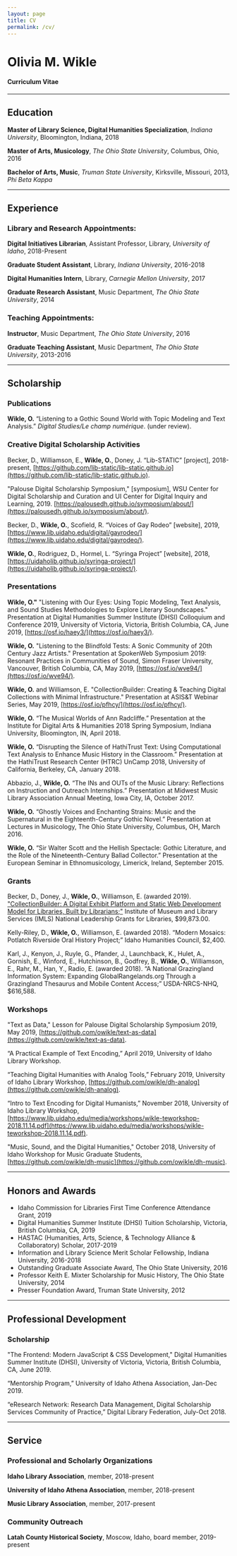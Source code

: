 ```yaml
---
layout: page
title: CV
permalink: /cv/
---
```


# Olivia M. Wikle

#### Curriculum Vitae

---

## Education

**Master of Library Science, Digital Humanities Specialization**, *Indiana University*, Bloomington, Indiana, 2018

**Master of Arts, Musicology**, *The Ohio State University*, Columbus, Ohio, 2016

**Bachelor of Arts, Music**, *Truman State University*, Kirksville, Missouri, 2013, *Phi Beta Kappa*

---

## Experience

### Library and Research Appointments:

**Digital Initiatives Librarian**, Assistant Professor, Library, *University of Idaho*, 2018-Present

**Graduate Student Assistant**, Library, *Indiana University*, 2016-2018

**Digital Humanities Intern**, Library, *Carnegie Mellon University*, 2017

**Graduate Research Assistant**, Music Department, *The Ohio State University*, 2014

### Teaching Appointments:

**Instructor**, Music Department, *The Ohio State University*, 2016

**Graduate Teaching Assistant**, Music Department, *The Ohio State University*, 2013-2016

---

## Scholarship

### Publications

**Wikle, O.** “Listening to a Gothic Sound World with Topic Modeling and Text Analysis.” *Digital Studies/Le champ numérique*. (under review).

### Creative Digital Scholarship Activities

Becker, D., Williamson, E., **Wikle, O.**, Doney, J. “Lib-STATIC” [project], 2018-present, [https://github.com/lib-static/lib-static.github.io](https://github.com/lib-static/lib-static.github.io).

"Palouse Digital Scholarship Symposium," [symposium], WSU Center for Digital Scholarship and Curation and UI Center for Digital Inquiry and Learning, 2019. [https://palousedh.github.io/symposium/about/](https://palousedh.github.io/symposium/about/). 

Becker, D., **Wikle, O.**, Scofield, R. “Voices of Gay Rodeo” [website], 2019, [https://www.lib.uidaho.edu/digital/gayrodeo/](https://www.lib.uidaho.edu/digital/gayrodeo/).

**Wikle, O.**, Rodriguez, D., Hormel, L. “Syringa Project” [website], 2018, [https://uidaholib.github.io/syringa-project/](https://uidaholib.github.io/syringa-project/).
 
### Presentations

**Wikle, O."** "Listening with Our Eyes: Using Topic Modeling, Text Analysis, and Sound Studies Methodologies to Explore Literary Soundscapes." Presentation at Digital Humanities Summer Institute (DHSI) Colloquium and Conference 2019, University of Victoria, Victoria, British Columbia, CA, June 2019, [https://osf.io/haey3/](https://osf.io/haey3/). 

**Wikle, O.** "Listening to the Blindfold Tests: A Sonic Community of 20th Century Jazz Artists." Presentation at SpokenWeb Symposium 2019: Resonant Practices in Communities of Sound, Simon Fraser University, Vancouver, British Columbia, CA, May 2019, [https://osf.io/wve94/](https://osf.io/wve94/).

**Wikle, O.** and Williamson, E. "CollectionBuilder: Creating & Teaching Digital Collections with Minimal Infrastructure." Presentation at ASIS&T Webinar Series, May 2019, [https://osf.io/pfhcy/](https://osf.io/pfhcy/). 

**Wikle, O.** “The Musical Worlds of Ann Radcliffe.” Presentation at the Institute for Digital Arts & Humanities 2018 Spring Symposium, Indiana University, Bloomington, IN, April 2018.

**Wikle, O.** “Disrupting the Silence of HathiTrust Text: Using Computational Text Analysis to Enhance Music History in the Classroom.” Presentation at the HathiTrust Research Center (HTRC) UnCamp 2018, University of California, Berkeley, CA, January 2018.

Abbazio, J., **Wikle, O.** “The INs and OUTs of the Music Library: Reflections on Instruction and Outreach Internships.” Presentation at Midwest Music Library Association Annual Meeting, Iowa City, IA, October 2017.

**Wikle, O.** “Ghostly Voices and Enchanting Strains: Music and the Supernatural in the Eighteenth-Century Gothic Novel.” Presentation at Lectures in Musicology, The Ohio State University, Columbus, OH, March 2016.

**Wikle, O.** “Sir Walter Scott and the Hellish Spectacle: Gothic Literature, and the Role of the Nineteenth-Century Ballad Collector.” Presentation at the European Seminar in Ethnomusicology, Limerick, Ireland, September 2015.

### Grants

Becker, D., Doney, J., **Wikle, O.**, Williamson, E. (awarded 2019). ["CollectionBuilder: A Digital Exhibit Platform and Static Web Development Model for Libraries, Built by Librarians;"](https://www.imls.gov/grants/awarded/lg-34-19-0064-19) Institute of Museum and Library Services (IMLS) National Leadership Grants for Libraries, $99,873.00.

Kelly-Riley, D., **Wikle, O.**, Williamson, E. (awarded 2018). “Modern Mosaics: Potlatch Riverside Oral History Project;” Idaho Humanities Council, $2,400.

Karl, J., Kenyon, J., Ruyle, G., Pfander, J., Launchback, K., Hulet, A., Gornish, E., Winford, E., Hutchinson, B., Godfrey, B., **Wikle, O.**, Williamson, E., Rahr, M., Han, Y., Radio, E. (awarded 2018). “A National Grazingland Information System: Expanding GlobalRangelands.org Through a Grazingland Thesaurus and Mobile Content Access;” USDA-NRCS-NHQ, $616,588. 

### Workshops

"Text as Data," Lesson for Palouse Digital Scholarship Symposium 2019, May 2019, [https://github.com/owikle/text-as-data](https://github.com/owikle/text-as-data).

“A Practical Example of Text Encoding,” April 2019, University of Idaho Library Workshop.

“Teaching Digital Humanities with Analog Tools,” February 2019, University of Idaho Library Workshop, [https://github.com/owikle/dh-analog](https://github.com/owikle/dh-analog).

“Intro to Text Encoding for Digital Humanists,” November 2018, University of Idaho Library Workshop, [https://www.lib.uidaho.edu/media/workshops/wikle-teworkshop-2018.11.14.pdf](https://www.lib.uidaho.edu/media/workshops/wikle-teworkshop-2018.11.14.pdf).

"Music, Sound, and the Digital Humanities," October 2018, University of Idaho Workshop for Music Graduate Students, [https://github.com/owikle/dh-music](https://github.com/owikle/dh-music).

---

## Honors and Awards

- Idaho Commission for Libraries First Time Conference Attendance Grant, 2019
- Digital Humanities Summer Institute (DHSI) Tuition Scholarship, Victoria, British Columbia, CA, 2019
- HASTAC (Humanities, Arts, Science, & Technology Alliance & Collaboratory) Scholar, 2017-2019
- Information and Library Science Merit Scholar Fellowship, Indiana University, 2016-2018
- Outstanding Graduate Associate Award, The Ohio State University, 2016
- Professor Keith E. Mixter Scholarship for Music History, The Ohio State University, 2014
- Presser Foundation Award, Truman State University, 2012

---

## Professional Development

### Scholarship

"The Frontend: Modern JavaScript & CSS Development," Digital Humanities Summer Institute (DHSI), University of Victoria, Victoria, British Columbia, CA, June 2019.

“Mentorship Program,” University of Idaho Athena Association, Jan-Dec 2019.

“eResearch Network: Research Data Management, Digital Scholarship Services Community of Practice,” Digital Library Federation, July-Oct 2018.

---

## Service

### Professional and Scholarly Organizations

**Idaho Library Association**, member, 2018-present

**University of Idaho Athena Association**, member, 2018-present

**Music Library Association**, member, 2017-present

### Community Outreach

**Latah County Historical Society**, Moscow, Idaho, board member, 2019-present  

